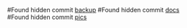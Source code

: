 #Found hidden commit [backup](https://github.com/tchostavo17/backup/tree/926096e64e4b7e812859e68e8ff525a9864c5838)
#Found hidden commit [docs](https://github.com/tchostavo17/docs/tree/e53e55aa0179646472c343a1174c8a3e037afb25)
#Found hidden commit [pics](https://github.com/tchostavo17/pics/tree/8109b45f96ca123ed047d79ee8f1b94c6a42d3fc)
